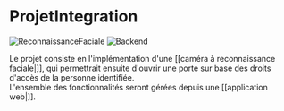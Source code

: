 # ProjetIntegration

![ReconnaissanceFaciale](https://github.com/ikramjaujate/ProjetIntegration/workflows/ReconnaissanceFaciale/badge.svg?branch=develop)
![Backend](https://github.com/ikramjaujate/ProjetIntegration/workflows/Backend/badge.svg?branch=develop)

Le projet consiste en l'implémentation d'une [[caméra à reconnaissance faciale|]], qui permettrait ensuite d'ouvrir une porte sur base des droits d'accès de la personne identifiée. <br>
L'ensemble des fonctionnalités seront gérées depuis une [[application web|]].
